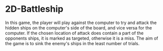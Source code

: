 # 2D-Battleship
In this game, the player will play against the computer to try and attack the hidden ships on the computer's side of the board, and vice versa for the computer. If the chosen location of attack does contain a part of the opponents ships, it is marked as targeted, otherwise it is a miss. The aim of the game is to sink the enemy's ships in the least number of trials.

